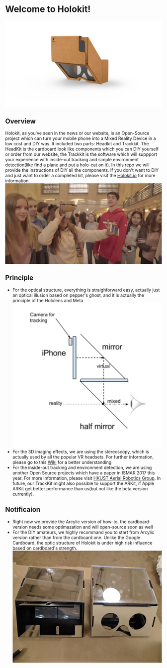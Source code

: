 # Welcome to Holokit!

![Holokit Image](./DocumentationImages/HolokitFront.jpg)

## Overview
Holokit, as you've seen in the news or our website, is an Open-Source project which can turn your mobile phone into a Mixed Reality Device in a low cost and DIY way. It included two parts: Headkit and Trackkit. The HeadKit is the cardboard look like components which you can DIY yourself or order from our website, the Trackkit is the software which will suppport your experience with inside-out tracking and simple environment detection(like find a plane and put a holo-cat on it). In this repo we will provide the instructions of DIY all the components. If you don't want to DIY and just want to order a completed kit, please visit the [Holokit.io](Holokit.io) for more information. 
![Holokit Photo](./DocumentationImages/HolokitWithPhone.png)

## Principle
+ For the optical structure, everything is straighforward easy, actually just an optical illusion based on pepper's ghost, and it is actually the principle of the Hololens and Meta
![Holokit Optical Principle](./DocumentationImages/OpticalPrinciple.jpg)
+ For the 3D imaging effects, we are using the stereoscopy, which is actually used by all the popular VR headsets. For further information, please go to this [Wiki](https://en.wikipedia.org/wiki/Stereoscopy) for a better understanding
+ For the inside-out tracking and environment detection, we are using another Open Source projects which have a paper in ISMAR 2017 this year. For more information, please visit [HKUST Aerial Robotics Group](http://uav.ust.hk/). In future, our TrackKit might also possible to support the ARKit, if Apple ARKit get better performance than us(but not like the beta version currently).

## Notificaion
+ Right now we provide the Arcylic version of how-to, the cardboard-version needs some optimazation and will open-source soon as well
+ For the DIY amateurs, we highly recommand you to start from Arcylic version rather than from the cardboard one. Unlike the Google Cardboard, the optic structure of Holokit is under high risk influence based on cardboard's strength. 
![Holokit Arcylic](./DocumentationImages/Arcylic.jpg)